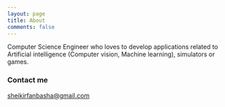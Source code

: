 ```yaml
---
layout: page
title: About
comments: false
---
```


Computer Science Engineer who loves to develop applications related to Artificial intelligence (Computer vision, Machine learning), simulators or games.

### Contact me

[sheikirfanbasha@gmail.com](mailto:sheikirfanbasha@gmail.com)
